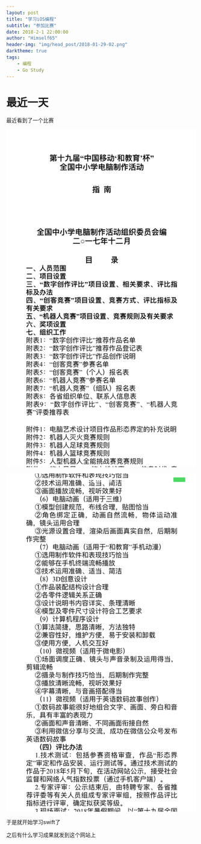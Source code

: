```yaml
---
layout: post
title: "学习iOS编程"
subtitle: "参加比赛"
date: 2018-2-1 22:00:00
author: "Himself65"
header-img: "img/head_post/2018-01-29-02.png"
darktheme: true
tags: 
    - 编程
    - Go Study
---
```

# 最近一天

最近看到了一个比赛

![01](/img/in_post/2018-2-1-01.PNG)

![02](/img/in_post/2018-2-1-02.PNG)

于是就开始学习swift了

之后有什么学习成果就发到这个网站上
